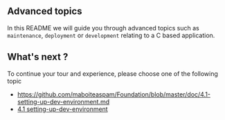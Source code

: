 ## Advanced topics

In this README we will guide you
through advanced topics such as `maintenance`, `deployment` or `development`
relating to a C based application.


## What's next ?

To continue your tour and experience, please choose one of the following topic

- https://github.com/maboiteaspam/Foundation/blob/master/doc/4.1-setting-up-dev-environment.md
- [4.1 setting-up-dev-environment](4.1-setting-up-dev-environment.md)


